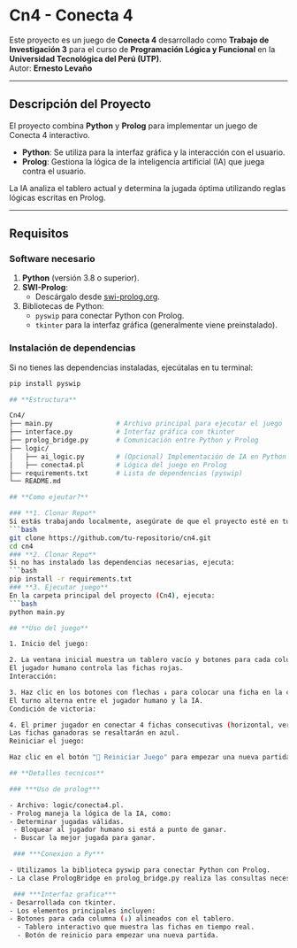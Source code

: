 # Cn4 - Conecta 4

Este proyecto es un juego de **Conecta 4** desarrollado como **Trabajo de Investigación 3** para el curso de **Programación Lógica y Funcional** en la **Universidad Tecnológica del Perú (UTP)**.  
Autor: **Ernesto Levaño**  

---

## **Descripción del Proyecto**

El proyecto combina **Python** y **Prolog** para implementar un juego de Conecta 4 interactivo.  
- **Python**: Se utiliza para la interfaz gráfica y la interacción con el usuario.
- **Prolog**: Gestiona la lógica de la inteligencia artificial (IA) que juega contra el usuario.

La IA analiza el tablero actual y determina la jugada óptima utilizando reglas lógicas escritas en Prolog.

---

## **Requisitos**

### **Software necesario**
1. **Python** (versión 3.8 o superior).
2. **SWI-Prolog**:
   - Descárgalo desde [swi-prolog.org](https://www.swi-prolog.org/).
3. Bibliotecas de Python:
   - `pyswip` para conectar Python con Prolog.
   - `tkinter` para la interfaz gráfica (generalmente viene preinstalado).

### **Instalación de dependencias**
Si no tienes las dependencias instaladas, ejecútalas en tu terminal:
```bash
pip install pyswip

## **Estructura**

Cn4/
├── main.py                # Archivo principal para ejecutar el juego
├── interface.py           # Interfaz gráfica con tkinter
├── prolog_bridge.py       # Comunicación entre Python y Prolog
├── logic/
│   ├── ai_logic.py        # (Opcional) Implementación de IA en Python
│   ├── conecta4.pl        # Lógica del juego en Prolog
├── requirements.txt       # Lista de dependencias (pyswip)
└── README.md        

## **Como ejeutar?**

### **1. Clonar Repo**
Si estás trabajando localmente, asegúrate de que el proyecto esté en tu máquina. Por ejemplo:
```bash
git clone https://github.com/tu-repositorio/cn4.git
cd cn4
### **2. Clonar Repo**
Si no has instalado las dependencias necesarias, ejecuta:
```bash 
pip install -r requirements.txt
### **3. Ejecutar juego**
En la carpeta principal del proyecto (Cn4), ejecuta:
```bash 
python main.py

## **Uso del juego**

1. Inicio del juego:

2. La ventana inicial muestra un tablero vacío y botones para cada columna.
El jugador humano controla las fichas rojas.
Interacción:

3. Haz clic en los botones con flechas ↓ para colocar una ficha en la columna deseada.
El turno alterna entre el jugador humano y la IA.
Condición de victoria:

4. El primer jugador en conectar 4 fichas consecutivas (horizontal, vertical o diagonal) gana.
Las fichas ganadoras se resaltarán en azul.
Reiniciar el juego:

Haz clic en el botón "🔄 Reiniciar Juego" para empezar una nueva partida.

## **Detalles tecnicos**

### ***Uso de prolog***

- Archivo: logic/conecta4.pl.
- Prolog maneja la lógica de la IA, como:
- Determinar jugadas válidas.
 - Bloquear al jugador humano si está a punto de ganar.
 - Buscar la mejor jugada para ganar.

 ### ***Conexion a Py***

- Utilizamos la biblioteca pyswip para conectar Python con Prolog.
- La clase PrologBridge en prolog_bridge.py realiza las consultas necesarias a Prolog.

 ### ***Interfaz grafica***
- Desarrollada con tkinter.
- Los elementos principales incluyen:
- Botones para cada columna (↓) alineados con el tablero.
  - Tablero interactivo que muestra las fichas en tiempo real.
  - Botón de reinicio para empezar una nueva partida.